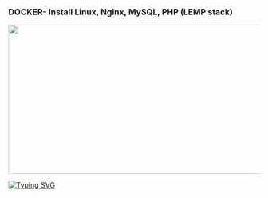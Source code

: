 ### DOCKER- Install Linux, Nginx, MySQL, PHP (LEMP stack)
<div align="center">
  <img src="https://media.giphy.com/media/dWesBcTLavkZuG35MI/giphy.gif" width="600" height="300"/>
</div>

<a href="https://git.io/typing-svg"><img src="https://readme-typing-svg.herokuapp.com?font=Fira+Code&size=30&pause=1000&center=true&vCenter=true&multiline=true&width=1080&height=160&lines=I+welcome+everyone!+My+name+is+Rinat.+;I+am+engaged+in+web+development+of+back-end+applications+and;websites+and+a+little+front-end." alt="Typing SVG" /></a>



